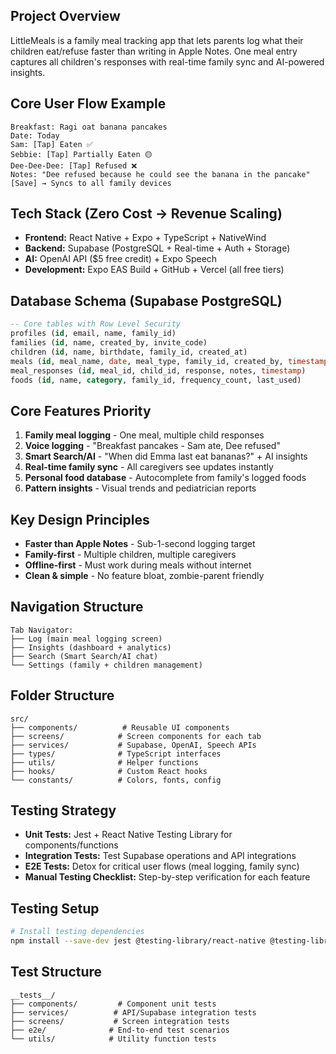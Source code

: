 ## Project Overview
LittleMeals is a family meal tracking app that lets parents log what their children eat/refuse faster than writing in Apple Notes. One meal entry captures all children's responses with real-time family sync and AI-powered insights.

## Core User Flow Example
```
Breakfast: Ragi oat banana pancakes
Date: Today
Sam: [Tap] Eaten ✅
Sebbie: [Tap] Partially Eaten 🟡  
Dee-Dee-Dee: [Tap] Refused ❌
Notes: "Dee refused because he could see the banana in the pancake"
[Save] → Syncs to all family devices
```

## Tech Stack (Zero Cost → Revenue Scaling)
- **Frontend:** React Native + Expo + TypeScript + NativeWind
- **Backend:** Supabase (PostgreSQL + Real-time + Auth + Storage)
- **AI:** OpenAI API ($5 free credit) + Expo Speech
- **Development:** Expo EAS Build + GitHub + Vercel (all free tiers)

## Database Schema (Supabase PostgreSQL)
```sql
-- Core tables with Row Level Security
profiles (id, email, name, family_id)
families (id, name, created_by, invite_code)
children (id, name, birthdate, family_id, created_at)
meals (id, meal_name, date, meal_type, family_id, created_by, timestamp)
meal_responses (id, meal_id, child_id, response, notes, timestamp)
foods (id, name, category, family_id, frequency_count, last_used)
```

## Core Features Priority
1. **Family meal logging** - One meal, multiple child responses
2. **Voice logging** - "Breakfast pancakes - Sam ate, Dee refused"
3. **Smart Search/AI** - "When did Emma last eat bananas?" + AI insights
4. **Real-time family sync** - All caregivers see updates instantly
5. **Personal food database** - Autocomplete from family's logged foods
6. **Pattern insights** - Visual trends and pediatrician reports

## Key Design Principles
- **Faster than Apple Notes** - Sub-1-second logging target
- **Family-first** - Multiple children, multiple caregivers
- **Offline-first** - Must work during meals without internet
- **Clean & simple** - No feature bloat, zombie-parent friendly

## Navigation Structure
```
Tab Navigator:
├── Log (main meal logging screen)
├── Insights (dashboard + analytics)
├── Search (Smart Search/AI chat)
└── Settings (family + children management)
```

## Folder Structure
```
src/
├── components/          # Reusable UI components
├── screens/            # Screen components for each tab
├── services/           # Supabase, OpenAI, Speech APIs
├── types/              # TypeScript interfaces
├── utils/              # Helper functions
├── hooks/              # Custom React hooks
└── constants/          # Colors, fonts, config
```

## Testing Strategy
- **Unit Tests:** Jest + React Native Testing Library for components/functions
- **Integration Tests:** Test Supabase operations and API integrations
- **E2E Tests:** Detox for critical user flows (meal logging, family sync)
- **Manual Testing Checklist:** Step-by-step verification for each feature

## Testing Setup
```bash
# Install testing dependencies
npm install --save-dev jest @testing-library/react-native @testing-library/jest-native detox
```

## Test Structure
```
__tests__/
├── components/         # Component unit tests
├── services/          # API/Supabase integration tests
├── screens/           # Screen integration tests
├── e2e/              # End-to-end test scenarios
└── utils/            # Utility function tests
```
